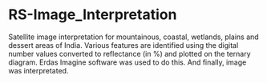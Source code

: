 # RS-Image_Interpretation

Satellite image interpretation for mountainous, coastal, wetlands, plains and dessert areas of India. Various features are identified using the digital number values converted to reflectance (in %) and plotted on the ternary diagram. Erdas Imagine software was used to do this. And finally, image was interpretated. 

